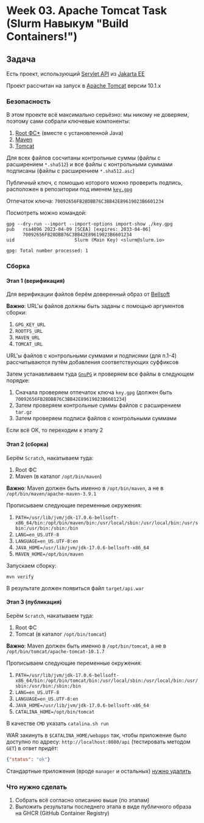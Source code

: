 # Week 03. Apache Tomcat Task (Slurm Навыкум "Build Containers!")

## Задача

Есть проект, использующий [Servlet API](https://jakarta.ee/specifications/servlet/6.0/) из [Jakarta EE](https://jakarta.ee/specifications/)

Проект рассчитан на запуск в [Apache Tomcat](https://tomcat.apache.org/tomcat-10.1-doc/index.html) версии 10.1.x

### Безопасность

В этом проекте всё максимально серьёзно: мы никому не доверяем, поэтому сами собрали ключевые компоненты:
1. [Root ФС*](https://github.com/slurmorg/build-containers-trusted/blob/main/rootfs.tar.gz) (вместе с установленной Java)
2. [Maven](https://github.com/slurmorg/build-containers-trusted/blob/main/apache-maven-3.9.1-bin.tar.gz)
3. [Tomcat](https://github.com/slurmorg/build-containers-trusted/blob/main/apache-tomcat-10.1.7.tar.gz)

Для всех файлов сосчитаны контрольные суммы (файлы с расширением `*.sha512`) и все файлы с контрольными суммами подписаны (файлы с расширением `*.sha512.asc`)

Публичный ключ, с помощью которого можно проверить подпись, расположен в репозитории под именем [`key.gpg`](https://github.com/slurmorg/build-containers-trusted/blob/main/key.gpg)

Отпечаток ключа: `70092656FB28DBB76C3BB42E89619023B6601234`

Посмотреть можно командой:
```shell
gpg --dry-run --import --import-options import-show ./key.gpg 
pub   rsa4096 2023-04-09 [SCEA] [expires: 2033-04-06]
      70092656FB28DBB76C3BB42E89619023B6601234
uid                      Slurm (Main Key) <slurm@slurm.io>

gpg: Total number processed: 1
```

### Сборка

#### Этап 1 (верификация)

Для верификации файлов берём доверенный образ от [Bellsoft](https://hub.docker.com/layers/bellsoft/alpaquita-linux-gcc/12.2-glibc/images/sha256-de48a2ba305651797f83180718a620e525f97a4155900b533752ca0fe557d476)

**Важно**: URL'ы файлов должны быть заданы с помощью аргументов сборки:
1. `GPG_KEY_URL`
2. `ROOTFS_URL`
3. `MAVEN_URL`
4. `TOMCAT_URL`

URL'ы файлов с контрольными суммами и подписями (для п.1-4) рассчитываются путём добавления соответствующих суффиксов

Затем устанавливаем туда [`GnuPG`](https://gnupg.org/) и проверяем все файлы в следующем порядке:
1. Сначала проверяем отпечаток ключа `key.gpg` (должен быть `70092656FB28DBB76C3BB42E89619023B6601234`)
2. Затем проверяем контрольные суммы файлов с расширением `tar.gz`
3. Затем проверяем подписи файлов с контрольными суммами

Если всё ОК, то переходим к этапу 2

#### Этап 2 (сборка)

Берём `Scratch`, накатываем туда:
1. Root ФС
2. Maven (в каталог `/opt/bin/maven`)

**Важно**: Maven должен быть именно в `/opt/bin/maven`, а не в `/opt/bin/maven/apache-maven-3.9.1`

Прописываем следующие переменные окружения:
1. `PATH=/usr/lib/jvm/jdk-17.0.6-bellsoft-x86_64/bin:/opt/bin/maven/bin:/usr/local/sbin:/usr/local/bin:/usr/sbin:/usr/bin:/sbin:/bin`
2. `LANG=en_US.UTF-8`
3. `LANGUAGE=en_US.UTF-8:en`
4. `JAVA_HOME=/usr/lib/jvm/jdk-17.0.6-bellsoft-x86_64`
5. `MAVEN_HOME=/opt/bin/maven`

Запускаем сборку:
```shell
mvn verify
```

В результате должен появиться файл `target/api.war`

#### Этап 3 (публикация)

Берём `Scratch`, накатываем туда:
1. Root ФС
2. Tomcat (в каталог `/opt/bin/tomcat`)

**Важно**: Maven должен быть именно в `/opt/bin/tomcat`, а не в `/opt/bin/tomcat/apache-tomcat-10.1.7`

Прописываем следующие переменные окружения:
1. `PATH=/usr/lib/jvm/jdk-17.0.6-bellsoft-x86_64/bin:/opt/bin/tomcat/bin:/usr/local/sbin:/usr/local/bin:/usr/sbin:/usr/bin:/sbin:/bin`
2. `LANG=en_US.UTF-8`
3. `LANGUAGE=en_US.UTF-8:en`
4. `JAVA_HOME=/usr/lib/jvm/jdk-17.0.6-bellsoft-x86_64`
5. `CATALINA_HOME=/opt/bin/tomcat`

В качестве `CMD` указать `catalina.sh run`

WAR закинуть в `$CATALINA_HOME/webapps` так, чтобы приложение было доступно по адресу: `http://localhost:8080/api` (тестировать методом `GET`) в ответ придёт:
```json
{"status": "ok"}
```

Стандартные приложения (вроде `manager` и остальных) [нужно удалить](https://github.com/docker-library/tomcat/pull/181)


### Что нужно сделать

1. Собрать всё согласно описанию выше (по этапам)
2. Выложить результаты последнего этапа в виде публичного образа на GHCR (GitHub Container Registry)

